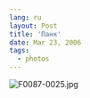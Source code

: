 ```yaml
---
lang: ru
layout: Post
title: 'Панк'
date: Mar 23, 2006
tags:
  - photos
---
```




![F0087-0025.jpg](upload://F0087-0025.jpg)

